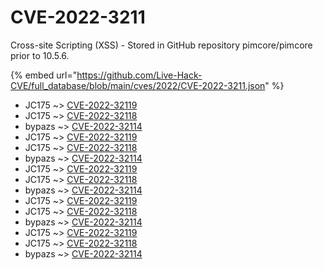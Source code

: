 # CVE-2022-3211

Cross-site Scripting (XSS) - Stored in GitHub repository pimcore/pimcore prior to 10.5.6.

{% embed url="https://github.com/Live-Hack-CVE/full_database/blob/main/cves/2022/CVE-2022-3211.json" %}


* JC175 ~> [CVE-2022-32119](https://www.alice-snow.ru/2022/database/cve-2022-3211/cve-2022-32119-jc175)
* JC175 ~> [CVE-2022-32118](https://www.alice-snow.ru/2022/database/cve-2022-3211/cve-2022-32118-jc175)
* bypazs ~> [CVE-2022-32114](https://www.alice-snow.ru/2022/database/cve-2022-3211/cve-2022-32114-bypazs)
* JC175 ~> [CVE-2022-32119](https://www.alice-snow.ru/2022/database/cve-2022-3211/cve-2022-32119-jc175)
* JC175 ~> [CVE-2022-32118](https://www.alice-snow.ru/2022/database/cve-2022-3211/cve-2022-32118-jc175)
* bypazs ~> [CVE-2022-32114](https://www.alice-snow.ru/2022/database/cve-2022-3211/cve-2022-32114-bypazs)
* JC175 ~> [CVE-2022-32119](https://www.alice-snow.ru/2022/database/cve-2022-3211/cve-2022-32119-jc175)
* JC175 ~> [CVE-2022-32118](https://www.alice-snow.ru/2022/database/cve-2022-3211/cve-2022-32118-jc175)
* bypazs ~> [CVE-2022-32114](https://www.alice-snow.ru/2022/database/cve-2022-3211/cve-2022-32114-bypazs)
* JC175 ~> [CVE-2022-32119](https://www.alice-snow.ru/2022/database/cve-2022-3211/cve-2022-32119-jc175)
* JC175 ~> [CVE-2022-32118](https://www.alice-snow.ru/2022/database/cve-2022-3211/cve-2022-32118-jc175)
* bypazs ~> [CVE-2022-32114](https://www.alice-snow.ru/2022/database/cve-2022-3211/cve-2022-32114-bypazs)
* JC175 ~> [CVE-2022-32119](https://www.alice-snow.ru/2022/database/cve-2022-3211/cve-2022-32119-jc175)
* JC175 ~> [CVE-2022-32118](https://www.alice-snow.ru/2022/database/cve-2022-3211/cve-2022-32118-jc175)
* bypazs ~> [CVE-2022-32114](https://www.alice-snow.ru/2022/database/cve-2022-3211/cve-2022-32114-bypazs)